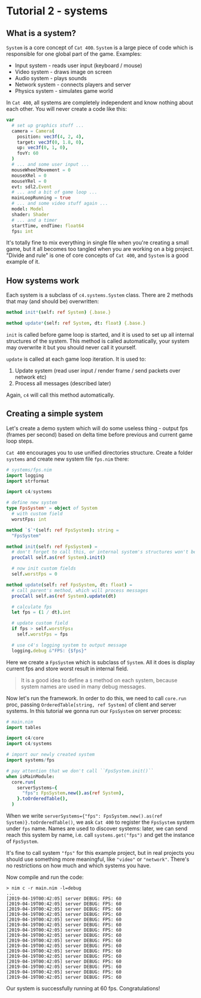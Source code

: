 
Tutorial 2 - systems
====================

What is a system?
-----------------

`System` is a core concept of `Cat 400`. `System` is a large piece of code which is responsible for one global part of the game. Examples:

* Input system - reads user input (keyboard / mouse)
* Video system - draws image on screen
* Audio system - plays sounds
* Network system - connects players and server
* Physics system - simulates game world

In `Cat 400`, all systems are completely independent and know nothing about each other. You will never create a code like this:

```nim
var
  # set up graphics stuff ...
  camera = Camera(
    position: vec3f(4, 2, 4),
    target: vec3f(0, 1.8, 0),
    up: vec3f(0, 1, 0),
    fovY: 60
  )
  # ... and some user input ...
  mouseWheelMovement = 0
  mouseXRel = 0
  mouseYRel = 0
  evt: sdl2.Event
  # ... and a bit of game loop ...
  mainLoopRunning = true
  # ... and some video stuff again ...
  model: Model
  shader: Shader
  # ... and a timer
  startTime, endTime: float64
  fps: int
```

It's totally fine to mix everything in single file when you're creating a small game, but it all becomes too tangled when you are working on a big project. "Divide and rule" is one of core concepts of `Cat 400`, and `System` is a good example of it.

How systems work
----------------

Each system is a subclass of `c4.systems.System` class. There are 2 methods that may (and should be) overwritten:

```nim
method init*(self: ref System) {.base.}

method update*(self: ref System, dt: float) {.base.}
```

`init` is called before game loop is started, and it is used to set up all internal structures of the system. This method is called automatically, your system may overwrite it but you should never call it yourself.

`update` is called at each game loop iteration. It is used to:
1) Update system (read user input / render frame / send packets over network etc)
2) Process all messages (described later)

Again, `c4` will call this method automatically.

Creating a simple system
------------------------

Let's create a demo system which will do some useless thing - output fps (frames per second) based on delta time before previous and current game loop steps.

`Cat 400` encourages you to use unified directories structure. Create a folder `systems` and create new system file `fps.nim` there:

```nim
# systems/fps.nim
import logging
import strformat

import c4/systems

# define new system
type FpsSystem* = object of System
  # with custom field
  worstFps: int

method `$`*(self: ref FpsSystem): string =
  "FpsSystem"

method init(self: ref FpsSystem) =
  # don't forget to call this, or internal system's structures won't be initialized
  procCall self.as(ref System).init()

  # now init custom fields
  self.worstFps = 0

method update(self: ref FpsSystem, dt: float) =
  # call parent's method, which will process messages
  procCall self.as(ref System).update(dt)

  # calculate fps
  let fps = (1 / dt).int

  # update custom field
  if fps > self.worstFps:
    self.worstFps = fps

  # use c4's logging system to output message
  logging.debug &"FPS: {$fps}"
```

Here we create a `FpsSystem` which is subclass of `System`. All it does is display current fps and store worst result in internal field.

> It is a good idea to define a `$` method on each system, because system names are used in many debug messages.

Now let's run the framework. In order to do this, we need to call `core.run` proc, passing `OrderedTable[string, ref System]` of client and server systems. In this tutorial we gonna run our `FpsSystem` on server process:

```nim
# main.nim
import tables

import c4/core
import c4/systems

# import our newly created system
import systems/fps

# pay attention that we don't call ``FpsSystem.init()``
when isMainModule:
  core.run(
    serverSystems={
      "fps": FpsSystem.new().as(ref System),
    }.toOrderedTable(),
  )
```

When we write `serverSystems={"fps": FpsSystem.new().as(ref System)}.toOrderedTable()`, we ask `Cat 400` to register the `FpsSystem` system under `fps` name. Names are used to discover systems: later, we can send reach this system by name, i.e. call `systems.get("fps")` and get the instance of `FpsSystem`.

It's fine to call system `"fps"` for this example project, but in real projects you should use something more meaningful, like `"video"` or `"network"`. There's no restrictions on how much and which systems you have.

Now compile and run the code:

```
> nim c -r main.nim -l=debug
...
[2019-04-19T00:42:05] server DEBUG: FPS: 60
[2019-04-19T00:42:05] server DEBUG: FPS: 60
[2019-04-19T00:42:05] server DEBUG: FPS: 60
[2019-04-19T00:42:05] server DEBUG: FPS: 60
[2019-04-19T00:42:05] server DEBUG: FPS: 60
[2019-04-19T00:42:05] server DEBUG: FPS: 60
[2019-04-19T00:42:05] server DEBUG: FPS: 60
[2019-04-19T00:42:05] server DEBUG: FPS: 60
[2019-04-19T00:42:05] server DEBUG: FPS: 60
[2019-04-19T00:42:05] server DEBUG: FPS: 60
[2019-04-19T00:42:05] server DEBUG: FPS: 60
[2019-04-19T00:42:05] server DEBUG: FPS: 60
[2019-04-19T00:42:05] server DEBUG: FPS: 60
[2019-04-19T00:42:05] server DEBUG: FPS: 60
[2019-04-19T00:42:05] server DEBUG: FPS: 60
[2019-04-19T00:42:05] server DEBUG: FPS: 60
```

Our system is successfully running at 60 fps. Congratulations!